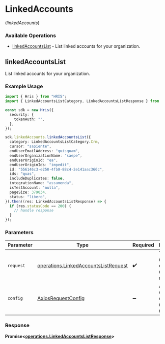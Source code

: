 # LinkedAccounts
(*linkedAccounts*)

### Available Operations

* [linkedAccountsList](#linkedaccountslist) - List linked accounts for your organization.

## linkedAccountsList

List linked accounts for your organization.

### Example Usage

```typescript
import { Hris } from "HRIS";
import { LinkedAccountsListCategory, LinkedAccountsListResponse } from "HRIS/dist/sdk/models/operations";

const sdk = new Hris({
  security: {
    tokenAuth: "",
  },
});

sdk.linkedAccounts.linkedAccountsList({
  category: LinkedAccountsListCategory.Crm,
  cursor: "sapiente",
  endUserEmailAddress: "quisquam",
  endUserOrganizationName: "saepe",
  endUserOriginId: "ea",
  endUserOriginIds: "impedit",
  id: "556146c3-e250-4fb0-88c4-2e141aac366c",
  ids: "quas",
  includeDuplicates: false,
  integrationName: "assumenda",
  isTestAccount: "nulla",
  pageSize: 379034,
  status: "libero",
}).then((res: LinkedAccountsListResponse) => {
  if (res.statusCode == 200) {
    // handle response
  }
});
```

### Parameters

| Parameter                                                                                    | Type                                                                                         | Required                                                                                     | Description                                                                                  |
| -------------------------------------------------------------------------------------------- | -------------------------------------------------------------------------------------------- | -------------------------------------------------------------------------------------------- | -------------------------------------------------------------------------------------------- |
| `request`                                                                                    | [operations.LinkedAccountsListRequest](../../models/operations/linkedaccountslistrequest.md) | :heavy_check_mark:                                                                           | The request object to use for the request.                                                   |
| `config`                                                                                     | [AxiosRequestConfig](https://axios-http.com/docs/req_config)                                 | :heavy_minus_sign:                                                                           | Available config options for making requests.                                                |


### Response

**Promise<[operations.LinkedAccountsListResponse](../../models/operations/linkedaccountslistresponse.md)>**

